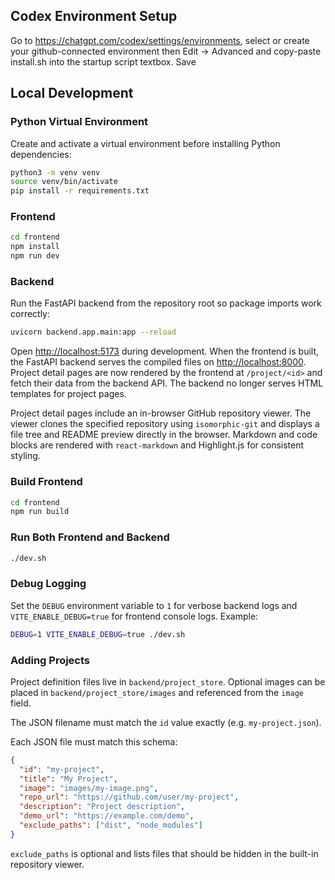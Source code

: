 ## Codex Environment Setup
Go to https://chatgpt.com/codex/settings/environments, select or create your github-connected environment then Edit -> Advanced and copy-paste install.sh into the startup script textbox. Save

## Local Development

### Python Virtual Environment

Create and activate a virtual environment before installing Python dependencies:

```bash
python3 -m venv venv
source venv/bin/activate
pip install -r requirements.txt
```

### Frontend
```bash
cd frontend
npm install
npm run dev
```

### Backend
Run the FastAPI backend from the repository root so package imports work correctly:
```bash
uvicorn backend.app.main:app --reload
```

Open <http://localhost:5173> during development. When the frontend is built, the
FastAPI backend serves the compiled files on <http://localhost:8000>.
Project detail pages are now rendered by the frontend at `/project/<id>` and
fetch their data from the backend API. The backend no longer serves HTML
templates for project pages.

Project detail pages include an in-browser GitHub repository viewer. The viewer
clones the specified repository using `isomorphic-git` and displays a file tree
and README preview directly in the browser. Markdown and code blocks are
rendered with `react-markdown` and Highlight.js for consistent styling.

### Build Frontend
```bash
cd frontend
npm run build
```

### Run Both Frontend and Backend
```bash
./dev.sh
```

### Debug Logging
Set the `DEBUG` environment variable to `1` for verbose backend logs and
`VITE_ENABLE_DEBUG=true` for frontend console logs. Example:

```bash
DEBUG=1 VITE_ENABLE_DEBUG=true ./dev.sh
```

### Adding Projects
Project definition files live in `backend/project_store`. Optional images can be
placed in `backend/project_store/images` and referenced from the `image` field.

The JSON filename must match the `id` value exactly (e.g. `my-project.json`).

Each JSON file must match this schema:
```json
{
  "id": "my-project",
  "title": "My Project",
  "image": "images/my-image.png",
  "repo_url": "https://github.com/user/my-project",
  "description": "Project description",
  "demo_url": "https://example.com/demo",
  "exclude_paths": ["dist", "node_modules"]
}
```
`exclude_paths` is optional and lists files that should be hidden in the built-in repository viewer.
